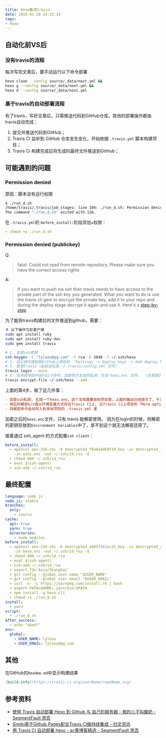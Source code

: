 ```yaml
---
title: Hexo集成travis
date: 2019-01-28 14:13:14
tags:
- hexo
---
```


## 自动化前VS后
### 没有travis的流程
每次写完文章后，要手动运行以下命令部署
```sh
hexo clean --config source/_data/next.yml &&
hexo g --config source/_data/next.yml &&
hexo d --config source/_data/next.yml
```

### 基于travis的自动部署流程
有了travis，写好文章后，只需推送代码到GitHub仓库。其他的部署操作都由travis自动完成：
1. 提交并推送代码到GitHub；
2. Travis Ci 监听到 GitHub 仓库发生变化，开始依据 `.travis.yml` 脚本构建项目；
3. Travis Ci 构建完成后将生成的最终文件推送到GitHub；


## 可能遇到的问题

### Permission denied
原因：脚本没有运行权限
```sh
$ ./run_d.sh
/home/travis/.travis/job_stages: line 104: ./run_d.sh: Permission denied
The command "./run_d.sh" exited with 126.
```
在 `.travis.yml`的 `before_install:`阶段添加`x`权限：
```yml
- chmod +x ./run_d.sh
```

### Permission denied (publickey)
Q:
> fatal: Could not read from remote repository.
> Please make sure you have the correct access rights

A:
> If you want to push via ssh then travis needs to have access to the private part of the ssh key you generated. What you want to do is use the travis cli gem to encrypt the private key, add it to your repo and during the deploy stage decrypt it again and use it. Here's a [step-by-step](https://github.com/dwyl/learn-travis/blob/master/encrypted-ssh-keys-deployment.md)

为了能将travis构建后的文件推送到github，需要：
```sh
＃ 以下操作匀在客户端
sudo apt install ruby
sudo apt install ruby​​-dev
sudo gem install tr​​avis

# 1. 生成ssh密钥
ssh-keygen -C "lyloou@qq.com" -t rsa -b 2048 -f ~/.ssh/hexo
# 2. 将公钥内容贴到Github上项目的 「Settings -> Deploy keys -> Add deploy key」
# 3. 登录travis（会自动生成 ~/.travis/config.yml 文件）
travis login --auto
# 4. 在你的项目中运行以下命令，加密刚才生成的私钥，生成 hexo.enc 文件。 （注意提示内容，不要把密钥给提交到仓库了）
travis encrypt-file ~/.ssh/hexo --add
```

上面的第4步，做了这几件事：
```ini
- 加密ssh私钥, 生成一个hexo.enc。这个文档需要放到项目里，上面的输出已经提示了，千万别把原始的私钥放进去了~~
- 相应的解密k/v值以环境变量方式存在Travis CI上, 见Travis CI上项目的「More options -> Settings -> Environment Variables」
- 将解密命令自动写入到本地项目的 .travis.yml 里
```
加密之后的`hexo.enc`文件，只有 travis 能解密使用。
因为在login的时候，将解密的密钥存放到`Environment Variables`中了，拿不到这个就无法解密还原了。

接着通过 ssh_agent 的方式配置`ssh client`：
```yml
before_install:
  - openssl aes-256-cbc -K $encrypted_f9a8a4d68f34_key -iv $encrypted_f9a8a4d68f34_iv
    -in wiki.enc -out ~/.ssh/id_rsa -d
  - chmod 600 ~/.ssh/id_rsa
  - eval $(ssh-agent)
  - ssh-add ~/.ssh/id_rsa
```

## 最终配置
```yml
language: node_js
node_js: stable
branches:
  only:
    - source
cache:
  apt: true
  yarn: true
  directories:
    - node_modules
before_install:
  - openssl aes-256-cbc -K $encrypted_a685f241ac15_key -iv $encrypted_a685f241ac15_iv
    -in hexo.enc -out ~/.ssh/id_rsa -d
  - chmod 600 ~/.ssh/id_rsa
  - eval $(ssh-agent)
  - ssh-add ~/.ssh/id_rsa
  - export TZ='Asia/Shanghai'
  - git config --global user.name "$USER_NAME"
  - git config --global user.email "$USER_EMAIL"
  - curl -o- -L https://yarnpkg.com/install.sh | bash
  - export PATH=$HOME/.yarn/bin:$PATH
  - npm install -g hexo-cli
  - chmod +x ./run_d.sh
install:
  - yarn
script:
  - ./run_d.sh
after_success:
  - echo "oked!"
env:
  global:
    - USER_NAME: lyloou
    - USER_EMAIL: lyloou@qq.com
```

## 其他
在GitHub的`Readme.md`中显示构建结果
```md
[build-info](https://travis-ci.org/userName/repoName.svg)
```

## 参考资料
- [使用 Travis 自动部署 Hexo 到 Github 与 自己的服务器 - 我的儿子叫酸奶 - SegmentFault 思否](https://segmentfault.com/a/1190000009054888)
- [Simiki基于Github Pages配合Travis CI做持续集成 - 扫文资讯](https://hk.saowen.com/a/8edd77efe1c7f306f67e7c71e764ad76184d9ff3675d6dcfc9913d913be24cbd)
- [用 Travis CI 自动部署 hexo - ac黄博客精选 - SegmentFault 思否](https://segmentfault.com/a/1190000004667156)
